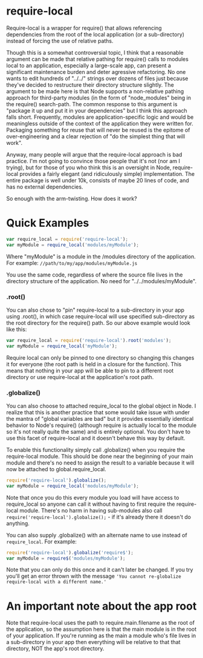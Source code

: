 require-local
=============

Require-local is a wrapper for require() that allows referencing dependencies from the root of the local application
(or a sub-directory) instead of forcing the use of relative paths.

Though this is a somewhat controversial topic, I think that a reasonable argument can be made that relative pathing
for require() calls to modules local to an application, especially a large-scale app, can present a significant
maintenance burden and deter agressive refactoring.  No one wants to edit hundreds of "../../" strings over dozens of
files just because they've decided to restructure their directory structure slightly.  The argument to be made here is
that Node supports a non-relative pathing approach for third-party modules (in the form of "node_modules" being in the
require() search-path.  The common response to this argument is "package it up and put it in your dependencies" but I
think this approach falls short.  Frequently, modules are application-specific logic and would be meaningless outside of
the context of the application they were written for.  Packaging something for reuse that will never be reused is the
epitome of over-engineering and a clear rejection of "do the simplest thing that will work".

Anyway, many people will argue that the require-local approach is bad practice.  I'm not going to convince those people
that it's not (nor am I trying), but for those of you who think this is an oversight in Node, require-local provides a
fairly elegant (and ridiculously simple) implementation.  The entire package is well under 10k, consists of maybe 20
lines of code, and has no external dependencies.

So enough with the arm-twisting.  How does it work?

Quick Examples
==============

```javascript
var require_local = require('require-local');
var myModule = require_local('modules/myModule');
```

Where "myModule" is a module in the /modules directory of the application.  For example:
  `//path/to/my/app/modules/myModule.js`

You use the same code, regardless of where the source file lives in the directory structure of the application.  No need
for "../../modules/myModule".

### .root() ###

You can also chose to "pin" require-local to a sub-directory in your app using .root(), in which case require-local will
use specified sub-directory as the root directory for the require() path.  So our above example would look like this:

```javascript
var require_local = require('require-local').root('modules');
var myModule = require_local('myModule');
```

Require local can only be pinned to one directory so changing this changes it for everyone (the root path is held in a
closure for the function).  This means that nothing in your app will be able to pin to a different root directory or
use require-local at the application's root path.

### .globalize() ###

You can also choose to attached require_local to the global object in Node.  I realize that this is another practice
that some would take issue with under the mantra of "global variables are bad" but it provides essentially identical
behavior to Node's require() (although require is actually local to the module so it's not really quite the same) and
is entirely optional.  You don't have to use this facet of require-local and it doesn't behave this way by default.

To enable this functionality simply call .globalize() when you require the require-local module.  This should be done
near the beginning of your main module and there's no need to assign the result to a variable because it will now be
attached to global.require_local.

```javascript
require('require-local').globalize();
var myModule = require_local('modules/myModule');
```

Note that once you do this every module you load will have access to require_local so anyone can call it without having
to first require the require-local module.  There's no harm in having sub-modules also call
`require('require-local').globalize();` - if it's already there it doesn't do anything.

You can also supply .globalize() with an alternate name to use instead of `require_local`.  For example:

```javascript
require('require-local').globalize('require$');
var myModule = require$('modules/myModule');
```

Note that you can only do this once and it can't later be changed.  If you try you'll get an error thrown with the
message `'You cannot re-globalize require-local with a different name.'`

An important note about the app root
====================================

Note that require-local uses the path to require.main.filename as the root of the application, so the assumption here
is that the main module is in the root of your application.  If you're running as the main a module who's file lives
in a sub-directory in your app then everything will be relative to that that directory, NOT the app's root directory.